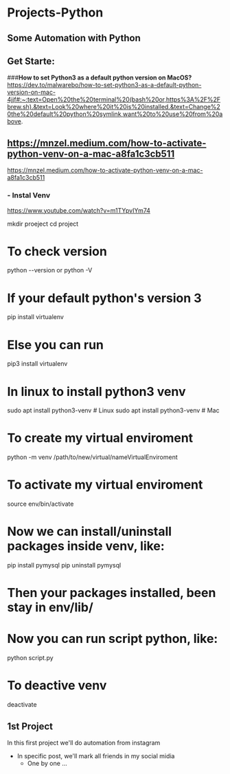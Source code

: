 # Projects-Python
## Some Automation with Python
## Get Starte: 

###**How to set Python3 as a default python version on MacOS?**
https://dev.to/malwarebo/how-to-set-python3-as-a-default-python-version-on-mac-4jjf#:~:text=Open%20the%20terminal%20(bash%20or,https%3A%2F%2Fbrew.sh).&text=Look%20where%20it%20is%20installed.&text=Change%20the%20default%20python%20symlink,want%20to%20use%20from%20above.

## **https://mnzel.medium.com/how-to-activate-python-venv-on-a-mac-a8fa1c3cb511**
https://mnzel.medium.com/how-to-activate-python-venv-on-a-mac-a8fa1c3cb511

### **- Instal Venv**
https://www.youtube.com/watch?v=m1TYpvIYm74

mkdir proeject
cd project

# To check version
python --version or python -V

# If your default python's version 3
pip install virtualenv
# Else you can run
pip3 install virtualenv

# In linux to install python3 venv
sudo apt install python3-venv # Linux
sudo apt install python3-venv # Mac

# To create my virtual enviroment
python -m venv /path/to/new/virtual/nameVirtualEnviroment

# To activate my virtual enviroment
source env/bin/activate

# Now we can install/uninstall packages inside venv, like:
pip install pymysql
pip uninstall pymysql

# Then your packages installed, been stay in env/lib/
# Now you can run script python, like:
python script.py

# To deactive venv
deactivate



## 1st Project
In this first project we'll do automation from instagram
- In specific post, we'll mark all friends in my social midia 
    - One by one ... 
